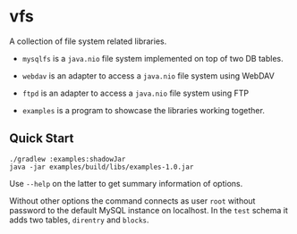 vfs
===

A collection of file system related libraries.

* `mysqlfs` is a `java.nio` file system implemented on top of two DB tables.

* `webdav` is an adapter to access a `java.nio` file system using WebDAV

* `ftpd` is an adapter to access a `java.nio` file system using FTP

* `examples` is a program to showcase the libraries working together.



Quick Start
-----------

```
./gradlew :examples:shadowJar
java -jar examples/build/libs/examples-1.0.jar
```

Use `--help` on the latter to get summary information of options.

Without other options the command connects as user `root` without
password to the default MySQL instance on localhost. In the `test`
schema it adds two tables, `direntry` and `blocks`.
